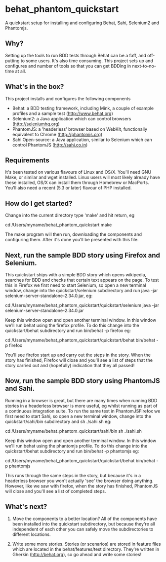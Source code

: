 behat_phantom_quickstart
========================

A quickstart setup for installing and configuring Behat, Sahi, Selenium2 and Phantomjs.

Why?
----

Setting up the tools to run BDD tests through Behat can be a faff, and off-putting to some users. It's 
also time consuming. This project sets up and configures and number of tools so that you can get
BDDing in next-to-no-time at all.


What's in the box?
------------------

This project installs and configures the following components

- Behat: a BDD testing framework, including Mink, a couple of example profiles and a sample test (http://www.behat.org)
- Selenium2: a Java application which can control browsers (http://seleniumhq.org)
- PhantomJS: a 'headerless' browser based on WebKit, functionally equivalent to Chrome (http://phantomjs.org)
- Sahi Open-source: a Java application, similar to Selenium which can control PhantomJS (http://sahi.co.in)


Requirements
--------------------------------------------------------

It's been tested on various flavours of Linux and OS/X. You'll need GNU Make, or similar and wget installed. Linux
users will most likely already have these installed, OS/X can install them through Homebrew or MacPorts. You'll also need a recent (5.3 or later) flavour of PHP installed.


How do I get started?
---------------------

Change into the current directory type 'make' and hit return, eg

cd /Users/myname/behat_phantom_quickstart
make

The make program will then run, downloading the components and configuring them. After it's done you'll be 
presented with this file.

Next, run the sample BDD story using Firefox and Selenium. 
----------------------------------------------------------

This quickstart ships with a simple BDD story which opens wikipedia, searches for BDD and checks that certain
text appears on the page. To test this in Firefox we first need to start Selenium, so open a new terminal
window, change into the quickstart/selenium subdirectory and run java -jar selenium-server-standalone-2.34.0.jar, eg:

cd /Users/myname/behat_phantom_quickstart/quickstart/selenium
java -jar selenium-server-standalone-2.34.0.jar

Keep this window open and open another terminal window. In this window we'll run behat using the firefox profile. To do
this change into the quickstart/behat subdirectory and run bin/behat -p firefox eg:

cd /Users/myname/behat_phantom_quickstart/quickstart/behat
bin/behat -p firefox

You'll see firefox start up and carry out the steps in the story. When the story has finished, Firefox will close and you'll 
see a list of steps that the story carried out and (hopefully) indication that they all passed!


Now, run the sample BDD story using PhantomJS and Sahi. 
-------------------------------------------------------

Running in a browser is great, but there are many times when running BDD stories in a headerless browser is more useful, eg
whilst running as part of a continuous integration suite. To run the same test in PhantomJSFirefox we first need to start Sahi,
so open a new terminal window, change into the quickstart/sahi/bin subdirectory and sh ./sahi.sh eg:

cd /Users/myname/behat_phantom_quickstart/sahi/bin
sh ./sahi.sh

Keep this window open and open another terminal window. In this window we'll run behat using the phantomjs profile. To do
this change into the quickstart/behat subdirectory and run bin/behat -p phantomjs eg:

cd /Users/myname/behat_phantom_quickstart/quickstart/behat
bin/behat -p phantomjs

This runs through the same steps in the story, but because it's in a headerless browser you won't actually 'see' the browser
doing anything. However, like we saw with firefox, when the story has finished, PhantomJS will close and you'll 
see a list of completed steps.


What's next?
------------

1. Move the components to a better location? All of the components have been installed into the quickstart subdirectory,
but because they're all independent of each other you can safely move the subdirectories to different locations.

2. Write some more stories. Stories (or scenarios) are stored in feature files which are located in the behat/features/test 
directory. They're written in Gherkin (http://behat.org), so go ahead and write some stories!
